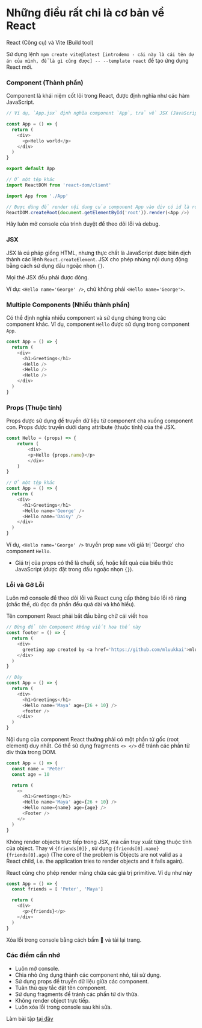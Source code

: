# Những điều rất chi là cơ bản về React

React (Công cụ) và Vite (Build tool)

Sử dụng lệnh `npm create vite@latest [introdemo - cái này là cái tên dự án của mình, để là gì cũng được] -- --template react` để tạo ứng dụng React mới.

### Component (Thành phần)

Component là khái niệm cốt lõi trong React, được định nghĩa như các hàm JavaScript.

```javascript
// Ví dụ, `App.jsx` định nghĩa component `App`, trả về JSX (JavaScript XML) để hiển thị nội dung.

const App = () => {
  return (
    <div>
      <p>Hello world</p>
    </div>
  )
}

export default App

// Ở một tệp khác
import ReactDOM from 'react-dom/client'

import App from './App'

// Được dùng để render nội dung của component App vào div có id là root, được định nghĩa trong file index.html.
ReactDOM.createRoot(document.getElementById('root')).render(<App />)
```

Hãy luôn mở console của trình duyệt để theo dõi lỗi và debug.

### JSX

JSX là cú pháp giống HTML, nhưng thực chất là JavaScript được biên dịch thành các lệnh `React.createElement`. JSX cho phép nhúng nội dung động bằng cách sử dụng dấu ngoặc nhọn `{}`. 

Mọi thẻ JSX đều phải được đóng.

Ví dụ: `<Hello name='George' />`, chứ không phải `<Hello name='George'>`.

### Multiple Components (Nhiều thành phần)

Có thể định nghĩa nhiều component và sử dụng chúng trong các component khác. Ví dụ, component `Hello` được sử dụng trong component `App`.

```javascript
const App = () => {
  return (
    <div>
      <h1>Greetings</h1>
      <Hello />
      <Hello />      
      <Hello />    
    </div>
  )
}
```

### Props (Thuộc tính)

Props được sử dụng để truyền dữ liệu từ component cha xuống component con. Props được truyền dưới dạng attribute (thuộc tính) của thẻ JSX.

```javascript
const Hello = (props) => {  
    return (
        <div>
        <p>Hello {props.name}</p>    
        </div>
    )
}

// Ở một tệp khác
const App = () => {
  return (
    <div>
      <h1>Greetings</h1>
      <Hello name='George' />      
      <Hello name='Daisy' />    
    </div>
  )
}

```

Ví dụ, `<Hello name='George' />` truyền prop `name` với giá trị 'George' cho component `Hello`.
* Giá trị của props có thể là chuỗi, số, hoặc kết quả của biểu thức JavaScript (được đặt trong dấu ngoặc nhọn `{}`).

### Lỗi và Gỡ Lỗi

Luôn mở console để theo dõi lỗi và React cung cấp thông báo lỗi rõ ràng (chắc thế, dù đọc đa phần đều quá dài và khó hiểu).

Tên component React phải bắt đầu bằng chữ cái viết hoa

```javascript
// Đừng để tên Component không viết hoa thế này
const footer = () => {
  return (
    <div>
      greeting app created by <a href='https://github.com/mluukkai'>mluukkai</a>
    </div>
  )
}

// Đây
const App = () => {
  return (
    <div>
      <h1>Greetings</h1>
      <Hello name='Maya' age={26 + 10} />
      <footer />   
    </div>
  )
}
```


Nội dung của component React thường phải có một phần tử gốc (root element) duy nhất. Có thể sử dụng fragments `<> </>` để tránh các phần tử div thừa trong DOM.

```javascript
const App = () => {
  const name = 'Peter'
  const age = 10

  return (
    <>
      <h1>Greetings</h1>
      <Hello name='Maya' age={26 + 10} />
      <Hello name={name} age={age} />
      <Footer />
    </>
  )
}
```
Không render objects trực tiếp trong JSX, mà cần truy xuất từng thuộc tính của object. Thay vì `{friends[0]}` , sử dụng `{friends[0].name} {friends[0].age}` (The core of the problem is Objects are not valid as a React child, i.e. the application tries to render objects and it fails again).


React cũng cho phép render mảng chứa các giá trị primitive. Ví dụ như này

```javascript
const App = () => {
  const friends = [ 'Peter', 'Maya']

  return (
    <div>
      <p>{friends}</p>
    </div>
  )
}
```

Xóa lỗi trong console bằng cách bấm 🚫 và tải lại trang.

### Các điểm cần nhớ

* Luôn mở console.
* Chia nhỏ ứng dụng thành các component nhỏ, tái sử dụng.
* Sử dụng props để truyền dữ liệu giữa các component.
* Tuân thủ quy tắc đặt tên component.
* Sử dụng fragments để tránh các phần tử div thừa.
* Không render object trực tiếp.
* Luôn xóa lỗi trong console sau khi sửa.


Làm bài tập [tại đây](https://fullstackopen.com/en/part1/introduction_to_react#exercises-1-1-1-2)